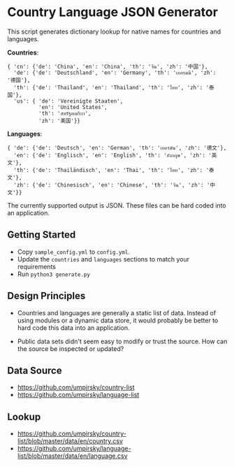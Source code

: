 # Country Language JSON Generator

This script generates dictionary lookup for native names for countries and languages.

**Countries**:
```
{ 'cn': {'de': 'China', 'en': 'China', 'th': 'จีน', 'zh': '中国'},
  'de': {'de': 'Deutschland', 'en': 'Germany', 'th': 'เยอรมนี', 'zh': '德国'},
  'th': {'de': 'Thailand', 'en': 'Thailand', 'th': 'ไทย', 'zh': '泰国'},
  'us': { 'de': 'Vereinigte Staaten',
          'en': 'United States',
          'th': 'สหรัฐอเมริกา',
          'zh': '美国'}}
```

**Languages**:
```
{ 'de': {'de': 'Deutsch', 'en': 'German', 'th': 'เยอรมัน', 'zh': '德文'},
  'en': {'de': 'Englisch', 'en': 'English', 'th': 'อังกฤษ', 'zh': '英文'},
  'th': {'de': 'Thailändisch', 'en': 'Thai', 'th': 'ไทย', 'zh': '泰文'},
  'zh': {'de': 'Chinesisch', 'en': 'Chinese', 'th': 'จีน', 'zh': '中文'}}
```

The currently supported output is JSON. These files can be hard coded into an application.


## Getting Started

- Copy `sample_config.yml` to `config.yml`. 
- Update the `countries` and `languages` sections to match your requirements
- Run `python3 generate.py`


## Design Principles

- Countries and languages are generally a static list of data. Instead of using modules or a dynamic data store, it would probably be better to hard code this data into an application. 

- Public data sets didn't seem easy to modify or trust the source. How can the source be inspected or updated? 


## Data Source

- https://github.com/umpirsky/country-list
- https://github.com/umpirsky/language-list


## Lookup

- https://github.com/umpirsky/country-list/blob/master/data/en/country.csv
- https://github.com/umpirsky/language-list/blob/master/data/en/language.csv
